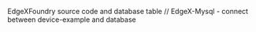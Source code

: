 EdgeXFoundry source code and database table
// EdgeX-Mysql - connect between device-example and database

